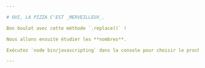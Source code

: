 ```yaml
---

# OUI, LA PIZZA C'EST _MERVEILLEUX_.

Bon boulot avec cette méthode `.replace()` !

Nous allons ensuite étudier les **nombres**.

Exécutez `node bin/javascripting` dans la console pour choisir le prochain défi.

---
```

